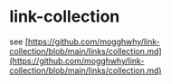 # link-collection
see [https://github.com/mogghwhy/link-collection/blob/main/links/collection.md](https://github.com/mogghwhy/link-collection/blob/main/links/collection.md)
